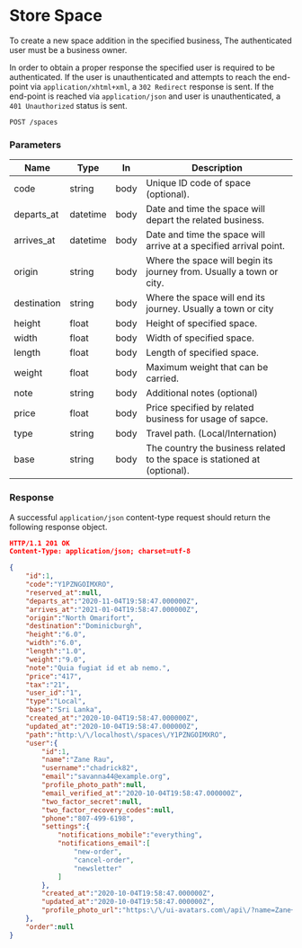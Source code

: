 # Store Space

To create a new space addition in the specified business, The authenticated user  must be a business owner.

In order to obtain a proper response the specified user is required to be authenticated. If the user is unauthenticated and attempts to reach the end-point via `application/xhtml+xml`, a `302 Redirect` response is sent. If the end-point is reached via `application/json` and user is unauthenticated, a `401 Unauthorized` status is sent.

```http
POST /spaces
```

### Parameters

| Name        | Type     | In    | Description                         |
| ------------| -------- | ----- | ----------------------------------- |
| code        | string   | body  | Unique ID code of space (optional).  |
| departs_at  | datetime | body  | Date and time the space will depart the related business. |
| arrives_at  | datetime | body  | Date and time the space will arrive at a specified arrival point.  |
| origin      | string   | body  | Where the space will begin its journey from. Usually a town or city.  |
| destination | string   | body  | Where the space will end its journey. Usually a town or city  |
| height      | float    | body  | Height of specified space.  |
| width       | float    | body  | Width of specified space. |
| length      | float    | body  | Length of specified space.  |
| weight      | float    | body  | Maximum weight that can be carried. |
| note        | string   | body  | Additional notes (optional)  |
| price       | float    | body  | Price specified by related business for usage of sapce. |
| type        | string   | body  | Travel path. (Local/Internation) |
| base        | string   | body  | The country the business related to the space is stationed at (optional). |



### Response

A successful `application/json` content-type request should return the following response object.

```json
HTTP/1.1 201 OK
Content-Type: application/json; charset=utf-8

{
    "id":1,
    "code":"Y1PZNGOIMXRO",
    "reserved_at":null,
    "departs_at":"2020-11-04T19:58:47.000000Z",
    "arrives_at":"2021-01-04T19:58:47.000000Z",
    "origin":"North Omarifort",
    "destination":"Dominicburgh",
    "height":"6.0",
    "width":"6.0",
    "length":"1.0",
    "weight":"9.0",
    "note":"Quia fugiat id et ab nemo.",
    "price":"417",
    "tax":"21",
    "user_id":"1",
    "type":"Local",
    "base":"Sri Lanka",
    "created_at":"2020-10-04T19:58:47.000000Z",
    "updated_at":"2020-10-04T19:58:47.000000Z",
    "path":"http:\/\/localhost\/spaces\/Y1PZNGOIMXRO",
    "user":{
        "id":1,
        "name":"Zane Rau",
        "username":"chadrick82",
        "email":"savanna44@example.org",
        "profile_photo_path":null,
        "email_verified_at":"2020-10-04T19:58:47.000000Z",
        "two_factor_secret":null,
        "two_factor_recovery_codes":null,
        "phone":"807-499-6198",
        "settings":{
            "notifications_mobile":"everything",
            "notifications_email":[
                "new-order",
                "cancel-order",
                "newsletter"
            ]
        },
        "created_at":"2020-10-04T19:58:47.000000Z",
        "updated_at":"2020-10-04T19:58:47.000000Z",
        "profile_photo_url":"https:\/\/ui-avatars.com\/api\/?name=Zane+Rau&color=7F9CF5&background=EBF4FF"
    },
    "order":null
}
```
